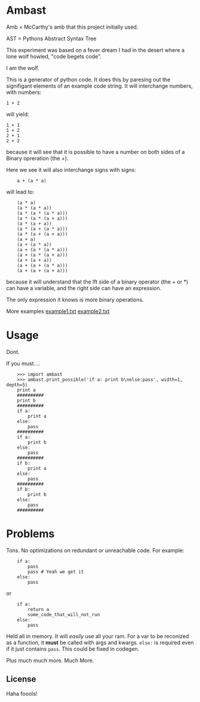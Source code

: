 # Ambast
Amb = McCarthy's amb that this project initially used.

AST = Pythons Abstract Syntax Tree

This experiment was based on a fever dream I had in the desert where a lone wolf howled, "code begets code".

I am the wolf.

This is a generator of python code. It does this by paresing out the signifigant elements of an example code string.
It will interchange numbers, with numbers:

    1 + 2
    
will yield:

    1 + 1
    1 + 2
    2 + 1
    2 + 2

because it will see that it is possible to have a number on both sides of a Binary opreration (the +).

Here we see it will also interchange signs with signs:

        a + (a * a)

will lead to:

        (a * a)
        (a * (a * a))
        (a * (a * (a * a)))
        (a * (a * (a + a)))
        (a * (a + a))
        (a * (a + (a * a)))
        (a * (a + (a + a)))
        (a + a)
        (a + (a * a))
        (a + (a * (a * a)))
        (a + (a * (a + a)))
        (a + (a + a))
        (a + (a + (a * a)))
        (a + (a + (a + a)))

because it will understand that the lft side of a binary operator (the + or *) can have a variable, and the right side can have an expression. 

The only expression it knows is more binary operations.

More examples
[example1.txt](https://github.com/readevalprint/ambast-project/blob/master/example1.txt)
[example2.txt](https://github.com/readevalprint/ambast-project/blob/master/example2.txt)

# Usage
Dont.

If you must....

        >>> import ambast
        >>> ambast.print_possible('if a: print b\nelse:pass', width=1, depth=5)
        print a
        ##########
        print b
        ##########
        if a:
            print a
        else:
            pass
        ##########
        if a:
            print b
        else:
            pass
        ##########
        if b:
            print a
        else:
            pass
        ##########
        if b:
            print b
        else:
            pass
        ##########

# Problems
Tons. No optimizations on redundant or unreachable code. For example:

        if a:
            pass
            pass # Yeah we get it
        else:
            pass
or

        if a:
            return a
            some_code_that_will_not_run
        else:
            pass

Held all in memory. It will  _easily_ use all your ram.
For a var to be reconized as a function, it **must** be called with args and kwargs.
`else:` is required even if it just contains `pass`. This could be fixed in codegen.

Plus much much more. Much More.

## License
Haha foools!
